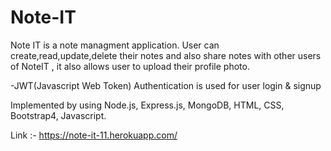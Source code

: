 # Note-IT
Note IT is a note managment application.
User can create,read,update,delete their notes and also share notes with other users of NoteIT , it also allows user to upload their profile photo.

-JWT(Javascript Web Token) Authentication is used for user login & signup

Implemented by using Node.js, Express.js, MongoDB, HTML, CSS, Bootstrap4, Javascript.

Link :- https://note-it-11.herokuapp.com/
